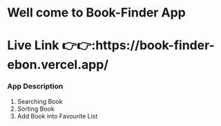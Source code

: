 <h1>Well come to Book-Finder App</h1>
<h1>Live Link 👉👉:https://book-finder-ebon.vercel.app/</h1>

<h3>App Description</h3>

<ol>
<li>Searching Book</li>
<li>Sorting Book</li>
<li>Add Book into Favourite List</li>
</ol>

